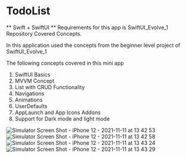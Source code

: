# TodoList 

** Swift + SwiftUI
** Requirements for this app is SwiftUI_Evolve_1 Repository Covered Concepts.

In this application used the concepts from the beginner level project of SwiftUI_Evolve_1 

The following concepts covered in this mini app

1. SwiftUI Basics
2. MVVM Concept
3. List with CRUD Functionality
4. Navigations
5. Animations
6. UserDefaults
7. AppLaunch and App Icons Addons
8. Support for Dark mode and light mode

![Simulator Screen Shot - iPhone 12 - 2021-11-11 at 13 42 53](https://user-images.githubusercontent.com/93422294/141262125-a4f682df-7690-4699-9059-182148f72dfa.png)
![Simulator Screen Shot - iPhone 12 - 2021-11-11 at 13 42 58](https://user-images.githubusercontent.com/93422294/141262146-260ce0ed-fa8a-4574-a00f-cb99c8a232ab.png)
![Simulator Screen Shot - iPhone 12 - 2021-11-11 at 13 43 24](https://user-images.githubusercontent.com/93422294/141262149-9664c7ff-28ef-4fdd-8d17-2171f1116daf.png)
![Simulator Screen Shot - iPhone 12 - 2021-11-11 at 13 43 29](https://user-images.githubusercontent.com/93422294/141262159-97c82130-009d-47f0-bc8f-fd52ec119af9.png)

